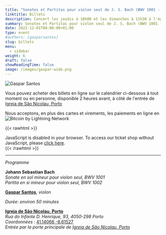 ```yaml
---
title: "Sonates et Partitas pour violon seul de J. S. Bach (BWV 1001 - 1002)"
linktitle: Billets
description: Concert les jeudis à 18h00 et les dimanches à 11h30 à l'église de São Nicolau, Porto, Portugal
summary: Sonates et Partitas pour violon seul de J. S. Bach (BWV 1001 - 1002), Gaspar Santos, violon, dans l'église de São Nicolau, Porto
date: 2022-12-01T00:00:00+01:00
type: event
#authors: [gasparsantos]
slug: billets
menu:
  - sidebar
weight: 6
draft: false
showReadingTime: false
image: /images/gaspar-wide.png
---
```


![Gaspar Santos](/images/gaspar-wide.png)

Vous pouvez acheter des billets en ligne sur le calendrier ci-dessous à tout moment ou en personne, disponible 2 heures avant, à côté de l'entrée de [Igreja de São Nicolau, Porto](https://pt.wikipedia.org/wiki/Igreja_de_S%C3%A3o_Nicolau_(Porto))

Nous acceptons, en plus des cartes et virements, les paiements en ligne en ![Bitcoin by Lightning Network](/images/bitcoinsmall.png)

{{< rawhtml >}}
<!-- <link rel="stylesheet" type="text/css" href="https://tickets.gasparsantos.eu/widget/v1.css"> -->
<link rel="preload" type="text/css" href="https://pretix.eu/gfs/bach2022/widget/v1.css" as="style" onload="this.onload=null;this.rel='stylesheet'">
<script type="text/javascript" src="https://tickets.gasparsantos.eu/widget/v1.fr.js" async></script>

<pretix-widget event="https://tickets.gasparsantos.eu/"></pretix-widget>
<noscript>
   <div class="pretix-widget-compat">
        <div class="pretix-widget-info-message">
            JavaScript is disabled in your browser. To access our ticket shop without JavaScript, please <a target="_blank" rel="noopener" href="https://tickets.gasparsantos.eu/">click here</a>.
        </div>
    </div>
</noscript>
{{< /rawhtml >}}

---

*Programme*

**Johann Sebastian Bach**\
*Sonate en sol mineur pour violon seul, BWV 1001*\
*Partita en si mineur pour violon seul, BWV 1002*

**[Gaspar Santos](/fr/)**, *violon*

*Durée: environ 50 minutes*

**[Igreja de São Nicolau, Porto](https://pt.wikipedia.org/wiki/Igreja_de_S%C3%A3o_Nicolau_(Porto))**\
*Rua do Infante D. Henrique, 93, 4050-298 Porto*\
*Coordonnées :* [41.14066 -8.61527](https://goo.gl/maps/DJJ3sznjKx6BajTA7 "Google Maps")\
*Entrée par la porte principale de [Igreja de São Nicolau, Porto](https://pt.wikipedia.org/wiki/Igreja_de_S%C3%A3o_Nicolau_(Porto))*

[Igreja de São Nicolau, Porto]: https://pt.wikipedia.org/wiki/Igreja_de_S%C3%A3o_Nicolau_(Porto)
